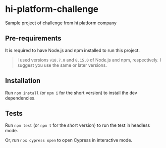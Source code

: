 # hi-platform-challenge

Sample project of challenge from hi platform company

## Pre-requirements

It is required to have Node.js and npm installed to run this project.

> I used versions `v18.7.0` and `8.15.0` of Node.js and npm, respectively. I suggest you use the same or later versions.

## Installation

Run `npm install` (or `npm i` for the short version) to install the dev dependencies.

## Tests

Run `npm test` (or `npm t` for the short version) to run the test in headless mode.

Or, run `npx cypress open` to open Cypress in interactive mode.

